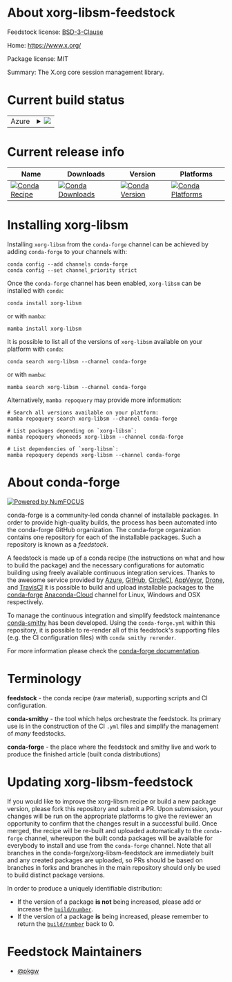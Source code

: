 About xorg-libsm-feedstock
==========================

Feedstock license: [BSD-3-Clause](https://github.com/conda-forge/xorg-libsm-feedstock/blob/main/LICENSE.txt)

Home: https://www.x.org/

Package license: MIT

Summary: The X.org core session management library.

Current build status
====================


<table>
    
  <tr>
    <td>Azure</td>
    <td>
      <details>
        <summary>
          <a href="https://dev.azure.com/conda-forge/feedstock-builds/_build/latest?definitionId=2180&branchName=main">
            <img src="https://dev.azure.com/conda-forge/feedstock-builds/_apis/build/status/xorg-libsm-feedstock?branchName=main">
          </a>
        </summary>
        <table>
          <thead><tr><th>Variant</th><th>Status</th></tr></thead>
          <tbody><tr>
              <td>linux_64</td>
              <td>
                <a href="https://dev.azure.com/conda-forge/feedstock-builds/_build/latest?definitionId=2180&branchName=main">
                  <img src="https://dev.azure.com/conda-forge/feedstock-builds/_apis/build/status/xorg-libsm-feedstock?branchName=main&jobName=linux&configuration=linux%20linux_64_" alt="variant">
                </a>
              </td>
            </tr><tr>
              <td>linux_aarch64</td>
              <td>
                <a href="https://dev.azure.com/conda-forge/feedstock-builds/_build/latest?definitionId=2180&branchName=main">
                  <img src="https://dev.azure.com/conda-forge/feedstock-builds/_apis/build/status/xorg-libsm-feedstock?branchName=main&jobName=linux&configuration=linux%20linux_aarch64_" alt="variant">
                </a>
              </td>
            </tr><tr>
              <td>linux_ppc64le</td>
              <td>
                <a href="https://dev.azure.com/conda-forge/feedstock-builds/_build/latest?definitionId=2180&branchName=main">
                  <img src="https://dev.azure.com/conda-forge/feedstock-builds/_apis/build/status/xorg-libsm-feedstock?branchName=main&jobName=linux&configuration=linux%20linux_ppc64le_" alt="variant">
                </a>
              </td>
            </tr><tr>
              <td>osx_64</td>
              <td>
                <a href="https://dev.azure.com/conda-forge/feedstock-builds/_build/latest?definitionId=2180&branchName=main">
                  <img src="https://dev.azure.com/conda-forge/feedstock-builds/_apis/build/status/xorg-libsm-feedstock?branchName=main&jobName=osx&configuration=osx%20osx_64_" alt="variant">
                </a>
              </td>
            </tr><tr>
              <td>osx_arm64</td>
              <td>
                <a href="https://dev.azure.com/conda-forge/feedstock-builds/_build/latest?definitionId=2180&branchName=main">
                  <img src="https://dev.azure.com/conda-forge/feedstock-builds/_apis/build/status/xorg-libsm-feedstock?branchName=main&jobName=osx&configuration=osx%20osx_arm64_" alt="variant">
                </a>
              </td>
            </tr><tr>
              <td>win_64</td>
              <td>
                <a href="https://dev.azure.com/conda-forge/feedstock-builds/_build/latest?definitionId=2180&branchName=main">
                  <img src="https://dev.azure.com/conda-forge/feedstock-builds/_apis/build/status/xorg-libsm-feedstock?branchName=main&jobName=win&configuration=win%20win_64_" alt="variant">
                </a>
              </td>
            </tr>
          </tbody>
        </table>
      </details>
    </td>
  </tr>
</table>

Current release info
====================

| Name | Downloads | Version | Platforms |
| --- | --- | --- | --- |
| [![Conda Recipe](https://img.shields.io/badge/recipe-xorg--libsm-green.svg)](https://anaconda.org/conda-forge/xorg-libsm) | [![Conda Downloads](https://img.shields.io/conda/dn/conda-forge/xorg-libsm.svg)](https://anaconda.org/conda-forge/xorg-libsm) | [![Conda Version](https://img.shields.io/conda/vn/conda-forge/xorg-libsm.svg)](https://anaconda.org/conda-forge/xorg-libsm) | [![Conda Platforms](https://img.shields.io/conda/pn/conda-forge/xorg-libsm.svg)](https://anaconda.org/conda-forge/xorg-libsm) |

Installing xorg-libsm
=====================

Installing `xorg-libsm` from the `conda-forge` channel can be achieved by adding `conda-forge` to your channels with:

```
conda config --add channels conda-forge
conda config --set channel_priority strict
```

Once the `conda-forge` channel has been enabled, `xorg-libsm` can be installed with `conda`:

```
conda install xorg-libsm
```

or with `mamba`:

```
mamba install xorg-libsm
```

It is possible to list all of the versions of `xorg-libsm` available on your platform with `conda`:

```
conda search xorg-libsm --channel conda-forge
```

or with `mamba`:

```
mamba search xorg-libsm --channel conda-forge
```

Alternatively, `mamba repoquery` may provide more information:

```
# Search all versions available on your platform:
mamba repoquery search xorg-libsm --channel conda-forge

# List packages depending on `xorg-libsm`:
mamba repoquery whoneeds xorg-libsm --channel conda-forge

# List dependencies of `xorg-libsm`:
mamba repoquery depends xorg-libsm --channel conda-forge
```


About conda-forge
=================

[![Powered by
NumFOCUS](https://img.shields.io/badge/powered%20by-NumFOCUS-orange.svg?style=flat&colorA=E1523D&colorB=007D8A)](https://numfocus.org)

conda-forge is a community-led conda channel of installable packages.
In order to provide high-quality builds, the process has been automated into the
conda-forge GitHub organization. The conda-forge organization contains one repository
for each of the installable packages. Such a repository is known as a *feedstock*.

A feedstock is made up of a conda recipe (the instructions on what and how to build
the package) and the necessary configurations for automatic building using freely
available continuous integration services. Thanks to the awesome service provided by
[Azure](https://azure.microsoft.com/en-us/services/devops/), [GitHub](https://github.com/),
[CircleCI](https://circleci.com/), [AppVeyor](https://www.appveyor.com/),
[Drone](https://cloud.drone.io/welcome), and [TravisCI](https://travis-ci.com/)
it is possible to build and upload installable packages to the
[conda-forge](https://anaconda.org/conda-forge) [Anaconda-Cloud](https://anaconda.org/)
channel for Linux, Windows and OSX respectively.

To manage the continuous integration and simplify feedstock maintenance
[conda-smithy](https://github.com/conda-forge/conda-smithy) has been developed.
Using the ``conda-forge.yml`` within this repository, it is possible to re-render all of
this feedstock's supporting files (e.g. the CI configuration files) with ``conda smithy rerender``.

For more information please check the [conda-forge documentation](https://conda-forge.org/docs/).

Terminology
===========

**feedstock** - the conda recipe (raw material), supporting scripts and CI configuration.

**conda-smithy** - the tool which helps orchestrate the feedstock.
                   Its primary use is in the construction of the CI ``.yml`` files
                   and simplify the management of *many* feedstocks.

**conda-forge** - the place where the feedstock and smithy live and work to
                  produce the finished article (built conda distributions)


Updating xorg-libsm-feedstock
=============================

If you would like to improve the xorg-libsm recipe or build a new
package version, please fork this repository and submit a PR. Upon submission,
your changes will be run on the appropriate platforms to give the reviewer an
opportunity to confirm that the changes result in a successful build. Once
merged, the recipe will be re-built and uploaded automatically to the
`conda-forge` channel, whereupon the built conda packages will be available for
everybody to install and use from the `conda-forge` channel.
Note that all branches in the conda-forge/xorg-libsm-feedstock are
immediately built and any created packages are uploaded, so PRs should be based
on branches in forks and branches in the main repository should only be used to
build distinct package versions.

In order to produce a uniquely identifiable distribution:
 * If the version of a package **is not** being increased, please add or increase
   the [``build/number``](https://docs.conda.io/projects/conda-build/en/latest/resources/define-metadata.html#build-number-and-string).
 * If the version of a package **is** being increased, please remember to return
   the [``build/number``](https://docs.conda.io/projects/conda-build/en/latest/resources/define-metadata.html#build-number-and-string)
   back to 0.

Feedstock Maintainers
=====================

* [@pkgw](https://github.com/pkgw/)

